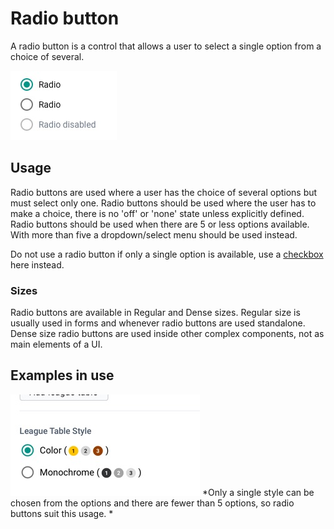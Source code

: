# Radio button
A radio button is a control that allows a user to select a single option from a choice of several.

![](../images/radio-buttons.jpg)

## Usage
Radio buttons are used where a user has the choice of several options but must select only one. Radio buttons should be used where the user has to make a choice, there is no 'off' or 'none' state unless explicitly defined. Radio buttons should be used when there are 5 or less options available. With more than five a dropdown/select menu should be used instead.

Do not use a radio button if only a single option is available, use a [checkbox](checkbox.md) here instead.

### Sizes

Radio buttons are available in Regular and Dense sizes. Regular size is usually used in forms and whenever radio buttons are used standalone. Dense size radio buttons are used inside other complex components, not as main elements of a UI.

## Examples in use

![](../images/radio-example.jpg)
*Only a single style can be chosen from the options and there are fewer than 5 options, so radio buttons suit this usage. *
